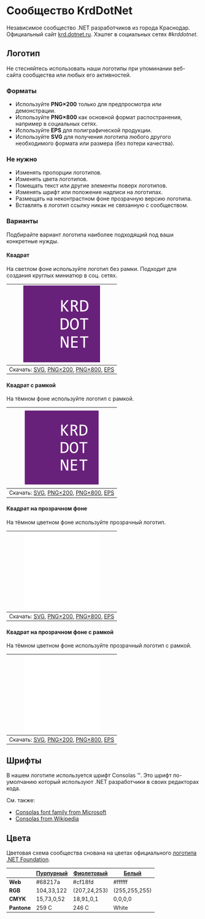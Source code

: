 ﻿# Сообщество KrdDotNet

Независимое сообщество .NET разработчиков из города Краснодар. Официальный сайт [krd.dotnet.ru](https://krd.dotnet.ru/). Хэштег в социальных сетях _#krddotnet_.

## Логотип

Не стесняйтесь использовать наши логотипы при упоминании веб-сайта сообщества или любых его активностей.

### Форматы

- Используйте **PNG×200** только для предпросмотра или демонстрации.
- Используйте **PNG×800** как основной формат распостранения, например в социальных сетях.
- Используйте **EPS** для полиграфической продукции.
- Используйте **SVG** для получения логотипа любого другого необходимого формата или размера (без потери качества).

### Не нужно

- Изменять пропорции логотипов.
- Изменять цвета логотипов.
- Помещать текст или другие элементы поверх логотипов.
- Изменять шрифт или положение надписи на логотипах.
- Размещать на неконтрастном фоне прозрачную версию логотипа.
- Вставлять в логотип ссылку никак не связанную с сообществом.

### Варианты

Подбирайте вариант логотипа наиболее подходящий под ваши конкретные нужды.

#### Квадрат

На светлом фоне используйте логотип без рамки. Подходит для создания круглых миниатюр в соц. сетях.

| ![Квадратный логотип KrdDotNet](krddotnet-logo-squared-200.png) |
| :----: |
| Скачать: [SVG](https://raw.githubusercontent.com/AnatolyKulakov/SpbDotNet/master/Logo/Krd/krddotnet-logo-squared.svg), [PNG×200](https://raw.githubusercontent.com/AnatolyKulakov/SpbDotNet/master/Logo/Krd/krddotnet-logo-squared-200.png), [PNG×800](https://raw.githubusercontent.com/AnatolyKulakov/SpbDotNet/master/Logo/Krd/krddotnet-logo-squared-800.png), [EPS](https://raw.githubusercontent.com/AnatolyKulakov/SpbDotNet/master/Logo/Krd/krddotnet-logo-squared.eps) |

#### Квадрат с рамкой

На тёмном фоне используйте логотип с рамкой.

| ![Квадратный логотип KrdDotNet с рамкой](krddotnet-logo-squared-bordered-200.png) |
| :----: |
| Скачать: [SVG](https://raw.githubusercontent.com/AnatolyKulakov/SpbDotNet/master/Logo/Krd/krddotnet-logo-squared-bordered.svg), [PNG×200](https://raw.githubusercontent.com/AnatolyKulakov/SpbDotNet/master/Logo/Krd/krddotnet-logo-squared-bordered-200.png), [PNG×800](https://raw.githubusercontent.com/AnatolyKulakov/SpbDotNet/master/Logo/Krd/krddotnet-logo-squared-bordered-800.png), [EPS](https://raw.githubusercontent.com/AnatolyKulakov/SpbDotNet/master/Logo/Krd/krddotnet-logo-squared-bordered.eps) |

#### Квадрат на прозрачном фоне

На тёмном цветном фоне используйте прозрачный логотип.

| ![Квадратный прозрачный логотип KrdDotNet](krddotnet-logo-squared-white-200.png) |
| :----: |
| Скачать: [SVG](https://raw.githubusercontent.com/AnatolyKulakov/SpbDotNet/master/Logo/Krd/krddotnet-logo-squared-white.svg), [PNG×200](https://raw.githubusercontent.com/AnatolyKulakov/SpbDotNet/master/Logo/Krd/krddotnet-logo-squared-white-200.png), [PNG×800](https://raw.githubusercontent.com/AnatolyKulakov/SpbDotNet/master/Logo/Krd/krddotnet-logo-squared-white-800.png), [EPS](https://raw.githubusercontent.com/AnatolyKulakov/SpbDotNet/master/Logo/Krd/krddotnet-logo-squared-white.eps) |

#### Квадрат на прозрачном фоне с рамкой

На тёмном цветном фоне используйте прозрачный логотип с рамкой.

| ![Квадратный прозрачный логотип KrdDotNet с рамкой](krddotnet-logo-squared-white-bordered-200.png)  |
| :---: |
| Скачать: [SVG](https://raw.githubusercontent.com/AnatolyKulakov/SpbDotNet/master/Logo/Krd/krddotnet-logo-squared-white-bordered.svg), [PNG×200](https://raw.githubusercontent.com/AnatolyKulakov/SpbDotNet/master/Logo/Krd/krddotnet-logo-squared-white-bordered-200.png), [PNG×800](https://raw.githubusercontent.com/AnatolyKulakov/SpbDotNet/master/Logo/Krd/krddotnet-logo-squared-white-bordered-800.png), [EPS](https://raw.githubusercontent.com/AnatolyKulakov/SpbDotNet/master/Logo/Krd/krddotnet-logo-squared-white-bordered.eps) |

## Шрифты

В нашем логотипе используется шрифт Consolas ™. Это шрифт по-умолчанию который используют .NET разработчики в своих редакторах кода.

См. также:

- [Consolas font family from Microsoft](https://docs.microsoft.com/en-us/typography/font-list/consolas)
- [Consolas from Wikipedia](https://en.wikipedia.org/wiki/Consolas)

## Цвета

Цветовая схема сообщества снована на цветах официального [логотипа .NET Foundation](https://github.com/dotnet/swag/tree/master/logo).

|             | [Пурпурный](https://www.color-hex.com/color/68217a) | [Фиолетовый](https://www.color-hex.com/color/cf18fd) | [Белый](https://www.color-hex.com/color/ffffff) |
| ----------- | --------------------------------------------------- | ---------------------------------------------------- | ----------------------------------------------- |
| **Web**     | #68217a                                             | #cf18fd                                              | #ffffff                                         |
| **RGB**     | 104,33,122                                          | (207,24,253)                                         | (255,255,255)                                   |
| **CMYK**    | 15,73,0,52                                          | 18,91,0,1                                            | 0,0,0,0                                         |
| **Pantone** | 259 C                                               | 246 C                                                | White                                           |

